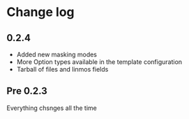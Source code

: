 # Change log

## 0.2.4

- Added new masking modes
- More Option types available in the template configuration
- Tarball of files and linmos fields

## Pre 0.2.3

Everything chsnges all the time
